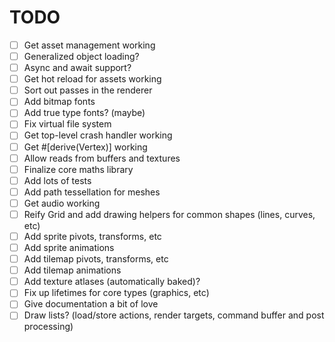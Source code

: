 # TODO

- [ ] Get asset management working
- [ ] Generalized object loading?
- [ ] Async and await support?
- [ ] Get hot reload for assets working
- [ ] Sort out passes in the renderer
- [ ] Add bitmap fonts
- [ ] Add true type fonts? (maybe)
- [ ] Fix virtual file system
- [ ] Get top-level crash handler working
- [ ] Get #[derive(Vertex)] working
- [ ] Allow reads from buffers and textures
- [ ] Finalize core maths library
- [ ] Add lots of tests
- [ ] Add path tessellation for meshes
- [ ] Get audio working
- [ ] Reify Grid and add drawing helpers for common shapes (lines, curves, etc)
- [ ] Add sprite pivots, transforms, etc
- [ ] Add sprite animations
- [ ] Add tilemap pivots, transforms, etc
- [ ] Add tilemap animations
- [ ] Add texture atlases (automatically baked)?
- [ ] Fix up lifetimes for core types (graphics, etc)
- [ ] Give documentation a bit of love
- [ ] Draw lists? (load/store actions, render targets, command buffer and post processing)